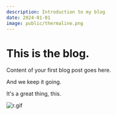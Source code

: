 ```yaml
---
description: Introduction to my blog
date: 2024-01-01
image: public/thermaline.png
---
```


# This is the blog.

Content of your first blog post goes here.

And we keep it going.

It's a great thing, this.

![r.gif](/r.gif)
